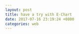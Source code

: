 ```yaml
---
layout: post
title: have a try with E-Chart
date: 2017-07-16 23:19:24 +0800
categories: web
---
```



<div id="main" style="width: 100%;height: 100%;"></div>
<script type="text/javascript">
        // 基于准备好的dom，初始化echarts实例
        var myChart = echarts.init(document.getElementById('main'));
        
       
var refresh=window.setInterval(function(){
  // call your function here
	//location.reload();
	$.getJSON('https://dev.genghuiluo.cn/feed/weibo/realtimehot.json', function(data){


		var xdata = [];
		var ydata = [];

		$.each( data, function( key, val ) {
			xdata.push(val.key_text);	
			ydata.push(val.point);	
        });

  	        var option = {
            title: {
                text: '微博实时 top10 关键字(最近一周)'
            },
            tooltip: {},
            legend: {
                data:['热度']
            },
            xAxis: {
                data: xdata
            },
            yAxis: {},
            series: [{
                name: '热度',
                type: 'bar',
                data: ydata
            }]
        };
  
	myChart.setOption(option);

	})	
},3000);        


</script>
